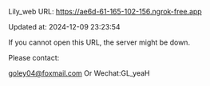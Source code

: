 Lily_web URL: https://ae6d-61-165-102-156.ngrok-free.app

Updated at: 2024-12-09 23:23:54

If you cannot open this URL, the server might be down.

Please contact: 

goley04@foxmail.com Or Wechat:GL_yeaH